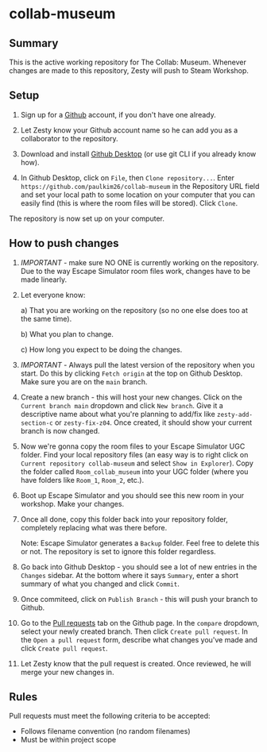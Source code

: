 # collab-museum

## Summary

This is the active working repository for The Collab: Museum. Whenever changes are made to this repository, Zesty will push to Steam Workshop.

## Setup

1. Sign up for a [Github](https://github.com/signup?ref_cta=Sign+up&ref_loc=header+logged+out&ref_page=%2F&source=header-home) account, if you don't have one already.

2. Let Zesty know your Github account name so he can add you as a collaborator to the repository.

3. Download and install [Github Desktop](https://desktop.github.com/) (or use git CLI if you already know how).

4. In Github Desktop, click on `File`, then `Clone repository...`. Enter `https://github.com/paulkim26/collab-museum` in the Repository URL field and set your local path to some location on your computer that you can easily find (this is where the room files will be stored). Click `Clone`.

The repository is now set up on your computer.

## How to push changes

1. _IMPORTANT_ - make sure NO ONE is currently working on the repository. Due to the way Escape Simulator room files work, changes have to be made linearly.

2. Let everyone know:

   a) That you are working on the repository (so no one else does too at the same time).

   b) What you plan to change.

   c) How long you expect to be doing the changes.

3. _IMPORTANT_ - Always pull the latest version of the repository when you start. Do this by clicking `Fetch origin` at the top on Github Desktop. Make sure you are on the `main` branch.

4. Create a new branch - this will host your new changes. Click on the `Current branch main` dropdown and click `New branch`. Give it a descriptive name about what you're planning to add/fix like `zesty-add-section-c` or `zesty-fix-z04`. Once created, it should show your current branch is now changed.

5. Now we're gonna copy the room files to your Escape Simulator UGC folder. Find your local repository files (an easy way is to right click on `Current repository collab-museum` and select `Show in Explorer`). Copy the folder called `Room_collab_museum` into your UGC folder (where you have folders like `Room_1`, `Room_2`, etc.).

6. Boot up Escape Simulator and you should see this new room in your workshop. Make your changes.

7. Once all done, copy this folder back into your repository folder, completely replacing what was there before.

   Note: Escape Simulator generates a `Backup` folder. Feel free to delete this or not. The repository is set to ignore this folder regardless.

8. Go back into Github Desktop - you should see a lot of new entries in the `Changes` sidebar. At the bottom where it says `Summary`, enter a short summary of what you changed and click `Commit`.

9. Once commiteed, click on `Publish Branch` - this will push your branch to Github.

10. Go to the [Pull requests](https://github.com/paulkim26/collab-museum/pulls) tab on the Github page. In the `compare` dropdown, select your newly created branch. Then click `Create pull request`. In the `Open a pull request` form, describe what changes you've made and click `Create pull request`.

11. Let Zesty know that the pull request is created. Once reviewed, he will merge your new changes in.

## Rules

Pull requests must meet the following criteria to be accepted:

- Follows filename convention (no random filenames)
- Must be within project scope
